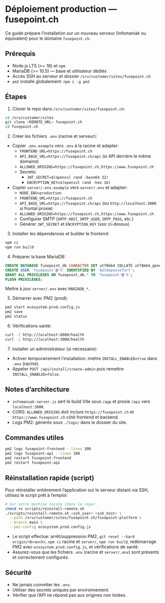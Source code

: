 # Déploiement production — fusepoint.ch

Ce guide prépare l’installation sur un nouveau serveur (Infomaniak ou équivalent) pour le domaine `fusepoint.ch`.

## Prérequis
- Node.js LTS (>= 18) et `npm`
- MariaDB (>= 10.5) — base et utilisateur dédiés
- Accès SSH au serveur et dossier `/srv/customer/sites/fusepoint.ch`
- `pm2` installé globalement: `npm i -g pm2`

## Étapes

1) Cloner le repo dans `/srv/customer/sites/fusepoint.ch`:
```bash
cd /srv/customer/sites
git clone <REMOTE_URL> fusepoint.ch
cd fusepoint.ch
```

2) Créer les fichiers `.env` (racine et serveur):
- Copier `.env.example` vers `.env` à la racine et adapter:
  - `FRONTEND_URL=https://fusepoint.ch`
  - `API_BASE_URL=https://fusepoint.ch/api` (si API derrière le même domaine)
  - `ALLOWED_ORIGINS=https://fusepoint.ch,https://www.fusepoint.ch`
  - Secrets:
    - `JWT_SECRET=$(openssl rand -base64 32)`
    - `ENCRYPTION_KEY=$(openssl rand -hex 16)`
- Copier `server/.env.example` vers `server/.env` et adapter:
  - `NODE_ENV=production`
  - `FRONTEND_URL=https://fusepoint.ch`
  - `API_BASE_URL=https://fusepoint.ch/api` (ou `http://localhost:3000` si frontal proxie)
  - `ALLOWED_ORIGINS=https://fusepoint.ch,https://www.fusepoint.ch`
  - Configurer SMTP (`SMTP_HOST`, `SMTP_USER`, `SMTP_PASS`, etc.)
  - Générer `JWT_SECRET` et `ENCRYPTION_KEY` (voir ci-dessus)

3) Installer les dépendances et builder le frontend:
```bash
npm ci
npm run build
```

4) Préparer la base MariaDB:
```sql
CREATE DATABASE fusepoint_db CHARACTER SET utf8mb4 COLLATE utf8mb4_general_ci;
CREATE USER 'fusepoint'@'%' IDENTIFIED BY 'motdepassefort';
GRANT ALL PRIVILEGES ON fusepoint_db.* TO 'fusepoint'@'%';
FLUSH PRIVILEGES;
```
Mettre à jour `server/.env` avec `MARIADB_*`.

5) Démarrer avec PM2 (prod):
```bash
pm2 start ecosystem.prod.config.js
pm2 save
pm2 status
```

6) Vérifications santé:
```bash
curl -I http://localhost:8080/health
curl -i http://localhost:3000/health
```

7) Installer un administrateur (si nécessaire):
- Activer temporairement l’installation: mettre `INSTALL_ENABLED=true` dans `.env` (racine).
- Appeler `POST /api/install/create-admin` puis remettre `INSTALL_ENABLED=false`.

## Notes d’architecture
- `infomaniak-server.js` sert le build Vite sous `/app` et proxie `/api` vers `localhost:3000`.
- CORS: `ALLOWED_ORIGINS` doit inclure `https://fusepoint.ch` et `https://www.fusepoint.ch` côté frontend et backend.
- Logs PM2: générés sous `./logs/` dans le dossier du site.

## Commandes utiles
```bash
pm2 logs fusepoint-frontend --lines 100
pm2 logs fusepoint-api --lines 100
pm2 restart fusepoint-frontend
pm2 restart fusepoint-api
```

## Réinstallation rapide (script)

Pour réinstaller entièrement l’application sur le serveur distant via SSH, utilisez le script prêt à l’emploi:

```bash
# Sur votre machine locale (dans le repo)
chmod +x scripts/reinstall-remote.sh
./scripts/reinstall-remote.sh <ssh_user> <ssh_host> \
  --path /srv/customer/sites/fusepoint.ch/fusepoint-platform \
  --branch main \
  --pm2-config ecosystem.prod.config.js
```

- Le script effectue: arrêt/suppression PM2, `git reset --hard origin/<branch>`, `npm ci` racine et `server/`, `npm run build`, redémarrage PM2 avec `ecosystem.prod.config.js`, et vérifications de santé.
- Assurez-vous que les fichiers `.env` (racine et `server/.env`) sont présents et correctement configurés.

## Sécurité
- Ne jamais commiter les `.env`.
- Utiliser des secrets uniques par environnement.
- Vérifier que l’API ne répond pas aux origines non listées.